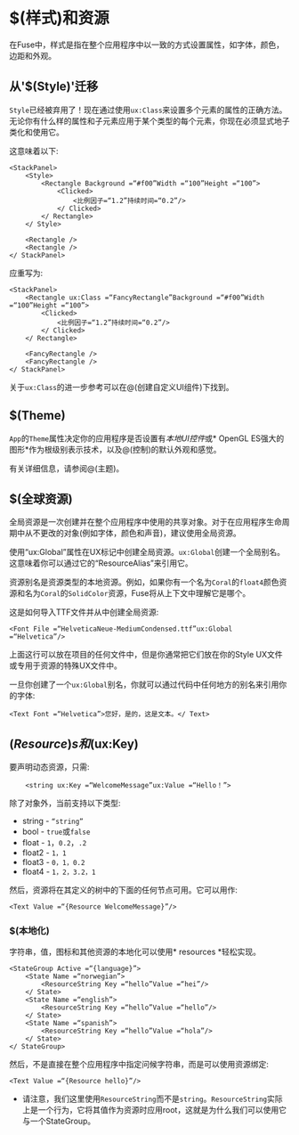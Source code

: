 # $(样式)和资源

在Fuse中，样式是指在整个应用程序中以一致的方式设置属性，如字体，颜色，边距和外观。

## 从'$(Style)'迁移

`Style`已经被弃用了！现在通过使用`ux:Class`来设置多个元素的属性的正确方法。
无论你有什么样的属性和子元素应用于某个类型的每个元素，你现在必须显式地子类化和使用它。

这意味着以下:

```
<StackPanel>
	<Style>
		<Rectangle Background =“#f00”Width =“100”Height =“100”>
			<Clicked>
				<比例因子=“1.2”持续时间=“0.2”/>
			</ Clicked>
		</ Rectangle>
	</ Style>

	<Rectangle />
	<Rectangle />
</ StackPanel>
```

应重写为:

```
<StackPanel>
	<Rectangle ux:Class =“FancyRectangle”Background =“#f00”Width =“100”Height =“100”>
		<Clicked>
			<比例因子=“1.2”持续时间=“0.2”/>
		</ Clicked>
	</ Rectangle>

	<FancyRectangle />
	<FancyRectangle />
</ StackPanel>
```

关于`ux:Class`的进一步参考可以在@(创建自定义UI组件)下找到。

## $(Theme)

`App`的`Theme`属性决定你的应用程序是否设置有*本地UI控件*或* OpenGL ES强大的图形*作为根级别表示技术，以及@(控制)的默认外观和感觉。

有关详细信息，请参阅@(主题)。

## $(全球资源)

全局资源是一次创建并在整个应用程序中使用的共享对象。对于在应用程序生命周期中从不更改的对象(例如字体，颜色和声音)，建议使用全局资源。

使用“ux:Global”属性在UX标记中创建全局资源。`ux:Global`创建一个全局别名。这意味着你可以通过它的“ResourceAlias”来引用它。

资源别名是资源类型的本地资源。例如，如果你有一个名为`Coral`的`float4`颜色资源和名为`Coral`的`SolidColor`资源，Fuse将从上下文中理解它是哪个。

这是如何导入TTF文件并从中创建全局资源:

	<Font File =“HelveticaNeue-MediumCondensed.ttf”ux:Global =“Helvetica”/>

上面这行可以放在项目的任何文件中，但是你通常把它们放在你的Style UX文件或专用于资源的特殊UX文件中。

一旦你创建了一个`ux:Global`别名，你就可以通过代码中任何地方的别名来引用你的字体:

	<Text Font =“Helvetica”>您好，是的，这是文本。</ Text>

## $(Resource)s和$(ux:Key)

要声明动态资源，只需:

```
	<string ux:Key =“WelcomeMessage”ux:Value =“Hello！”>
```

除了对象外，当前支持以下类型:

* string  - `“string”`
* bool  - `true`或`false`
* float  - `1`，`0.2`，`.2`
* float2  - `1，1`
* float3  - `0，1，0.2`
* float4  - `1，2，3.2，1`

然后，资源将在其定义的树中的下面的任何节点可用。它可以用作:

	<Text Value =“{Resource WelcomeMessage}”/>

### $(本地化)

字符串，值，图标和其他资源的本地化可以使用* resources *轻松实现。

    <StateGroup Active =“{language}”>
		<State Name =“norwegian”>
			<ResourceString Key =“hello”Value =“hei”/>
		</ State>
		<State Name =“english”>
			<ResourceString Key =“hello”Value =“hello”/>
		</ State>
		<State Name =“spanish”>
			<ResourceString Key =“hello”Value =“hola”/>
		</ State>
	</ StateGroup>

然后，不是直接在整个应用程序中指定问候字符串，而是可以使用资源绑定:

	<Text Value =“{Resource hello}”/>

* 请注意，我们这里使用`ResourceString`而不是`string`。`ResourceString`实际上是一个行为，它将其值作为资源时应用root，这就是为什么我们可以使用它与一个StateGroup。
